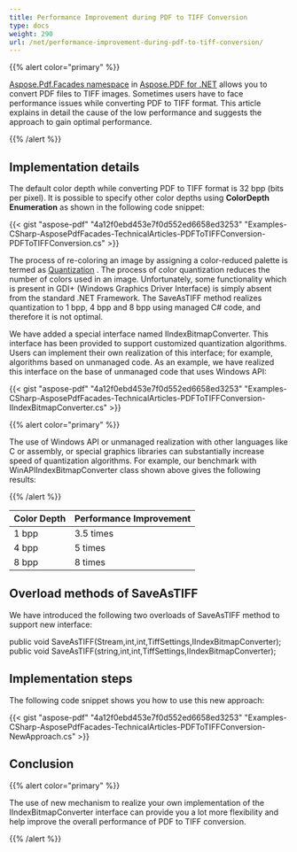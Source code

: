 ```yaml
---
title: Performance Improvement during PDF to TIFF Conversion
type: docs
weight: 290
url: /net/performance-improvement-during-pdf-to-tiff-conversion/
---
```


{{% alert color="primary" %}} 

[Aspose.Pdf.Facades namespace](https://docs-qa.aspose.com/display/pdftemp/Aspose.Pdf.Facades+namespace) in [Aspose.PDF for .NET](/pdf/net/) allows you to convert PDF files to TIFF images. Sometimes users have to face performance issues while converting PDF to TIFF format. This article explains in detail the cause of the low performance and suggests the approach to gain optimal performance.

{{% /alert %}} 
## **Implementation details**
The default color depth while converting PDF to TIFF format is 32 bpp (bits per pixel). It is possible to specify other color depths using **ColorDepth Enumeration** as shown in the following code snippet:



{{< gist "aspose-pdf" "4a12f0ebd453e7f0d552ed6658ed3253" "Examples-CSharp-AsposePdfFacades-TechnicalArticles-PDFToTIFFConversion-PDFToTIFFConversion.cs" >}}



The process of re-coloring an image by assigning a color-reduced palette is termed as [Quantization](http://en.wikipedia.org/wiki/Quantization_%28image_processing%29) . The process of color quantization reduces the number of colors used in an image. Unfortunately, some functionality which is present in GDI+ (Windows Graphics Driver Interface) is simply absent from the standard .NET Framework. The SaveAsTIFF method realizes quantization to 1 bpp, 4 bpp and 8 bpp using managed C# code, and therefore it is not optimal.

We have added a special interface named IIndexBitmapConverter. This interface has been provided to support customized quantization algorithms. Users can implement their own realization of this interface; for example, algorithms based on unmanaged code. As an example, we have realized this interface on the base of unmanaged code that uses Windows API:



{{< gist "aspose-pdf" "4a12f0ebd453e7f0d552ed6658ed3253" "Examples-CSharp-AsposePdfFacades-TechnicalArticles-PDFToTIFFConversion-IIndexBitmapConverter.cs" >}}

{{% alert color="primary" %}} 

The use of Windows API or unmanaged realization with other languages like C or assembly, or special graphics libraries can substantially increase speed of quantization algorithms. For example, our benchmark with WinAPIIndexBitmapConverter class shown above gives the following results:

{{% /alert %}}

|**Color Depth**|**Performance Improvement**|
| :- | :- |
|1 bpp|3.5 times|
|4 bpp|5 times|
|8 bpp|8 times|
## **Overload methods of SaveAsTIFF**
We have introduced the following two overloads of SaveAsTIFF method to support new interface:

public void SaveAsTIFF(Stream,int,int,TiffSettings,IIndexBitmapConverter); 
public void SaveAsTIFF(string,int,int,TiffSettings,IIndexBitmapConverter);
## **Implementation steps**
The following code snippet shows you how to use this new approach:



{{< gist "aspose-pdf" "4a12f0ebd453e7f0d552ed6658ed3253" "Examples-CSharp-AsposePdfFacades-TechnicalArticles-PDFToTIFFConversion-NewApproach.cs" >}}
## **Conclusion**
{{% alert color="primary" %}} 

The use of new mechanism to realize your own implementation of the IIndexBitmapConverter interface can provide you a lot more flexibility and help improve the overall performance of PDF to TIFF conversion.

{{% /alert %}}
